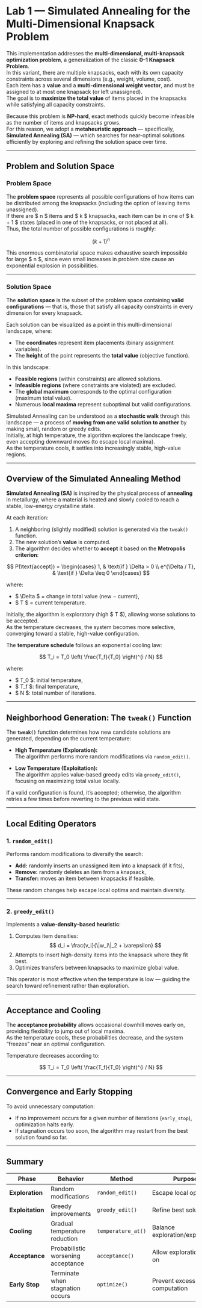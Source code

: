 # **Lab 1 — Simulated Annealing for the Multi-Dimensional Knapsack Problem**

This implementation addresses the **multi-dimensional, multi-knapsack optimization problem**, a generalization of the classic **0–1 Knapsack Problem**.  
In this variant, there are multiple knapsacks, each with its own capacity constraints across several dimensions (e.g., weight, volume, cost).  
Each item has a **value** and a **multi-dimensional weight vector**, and must be assigned to at most one knapsack (or left unassigned).  
The goal is to **maximize the total value** of items placed in the knapsacks while satisfying all capacity constraints.

Because this problem is **NP-hard**, exact methods quickly become infeasible as the number of items and knapsacks grows.  
For this reason, we adopt a **metaheuristic approach** — specifically, **Simulated Annealing (SA)** — which searches for near-optimal solutions efficiently by exploring and refining the solution space over time.

---

## **Problem and Solution Space**

### **Problem Space**
The **problem space** represents all possible configurations of how items can be distributed among the knapsacks (including the option of leaving items unassigned).  
If there are $ n $ items and $ k $ knapsacks, each item can be in one of $ k + 1 $ states (placed in one of the knapsacks, or not placed at all).  
Thus, the total number of possible configurations is roughly:

$$
(k + 1)^n
$$

This enormous combinatorial space makes exhaustive search impossible for large $ n $, since even small increases in problem size cause an exponential explosion in possibilities.

---

### **Solution Space**
The **solution space** is the subset of the problem space containing **valid configurations** — that is, those that satisfy all capacity constraints in every dimension for every knapsack.

Each solution can be visualized as a point in this multi-dimensional landscape, where:
- The **coordinates** represent item placements (binary assignment variables).
- The **height** of the point represents the **total value** (objective function).

In this landscape:
- **Feasible regions** (within constraints) are allowed solutions.  
- **Infeasible regions** (where constraints are violated) are excluded.  
- The **global maximum** corresponds to the optimal configuration (maximum total value).  
- Numerous **local maxima** represent suboptimal but valid configurations.

Simulated Annealing can be understood as a **stochastic walk** through this landscape — a process of **moving from one valid solution to another** by making small, random or greedy edits.  
Initially, at high temperature, the algorithm explores the landscape freely, even accepting downward moves (to escape local maxima).  
As the temperature cools, it settles into increasingly stable, high-value regions.

---

## **Overview of the Simulated Annealing Method**

**Simulated Annealing (SA)** is inspired by the physical process of **annealing** in metallurgy, where a material is heated and slowly cooled to reach a stable, low-energy crystalline state.

At each iteration:
1. A neighboring (slightly modified) solution is generated via the `tweak()` function.
2. The new solution’s **value** is computed.
3. The algorithm decides whether to **accept** it based on the **Metropolis criterion**:

$$
P(\text{accept}) =
\begin{cases}
1, & \text{if } \Delta > 0 \\
e^{\Delta / T}, & \text{if } \Delta \leq 0
\end{cases}
$$

where:
- $ \Delta $ = change in total value (new − current),
- $ T $ = current temperature.

Initially, the algorithm is exploratory (high $ T $), allowing worse solutions to be accepted.  
As the temperature decreases, the system becomes more selective, converging toward a stable, high-value configuration.

The **temperature schedule** follows an exponential cooling law:

$$
T_i = T_0 \left( \frac{T_f}{T_0} \right)^{i / N}
$$

where:
- $ T_0 $: initial temperature,  
- $ T_f $: final temperature,  
- $ N $: total number of iterations.

---

## **Neighborhood Generation: The `tweak()` Function**

The **`tweak()`** function determines how new candidate solutions are generated, depending on the current temperature:

- **High Temperature (Exploration):**  
  The algorithm performs more random modifications via `random_edit()`.
  
- **Low Temperature (Exploitation):**  
  The algorithm applies value-based greedy edits via `greedy_edit()`, focusing on maximizing total value locally.

If a valid configuration is found, it’s accepted; otherwise, the algorithm retries a few times before reverting to the previous valid state.

---

## **Local Editing Operators**

### 1. `random_edit()`
Performs random modifications to diversify the search:
- **Add:** randomly inserts an unassigned item into a knapsack (if it fits),
- **Remove:** randomly deletes an item from a knapsack,
- **Transfer:** moves an item between knapsacks if feasible.

These random changes help escape local optima and maintain diversity.

---

### 2. `greedy_edit()`
Implements a **value-density–based heuristic**:
1. Computes item densities:
   $$
   d_i = \frac{v_i}{\|w_i\|_2 + \varepsilon}
   $$
2. Attempts to insert high-density items into the knapsack where they fit best.
3. Optimizes transfers between knapsacks to maximize global value.

This operator is most effective when the temperature is low — guiding the search toward refinement rather than exploration.

---

## **Acceptance and Cooling**

The **acceptance probability** allows occasional downhill moves early on, providing flexibility to jump out of local maxima.  
As the temperature cools, these probabilities decrease, and the system “freezes” near an optimal configuration.

Temperature decreases according to:

$$
T_i = T_0 \left( \frac{T_f}{T_0} \right)^{i / N}
$$

---

## **Convergence and Early Stopping**

To avoid unnecessary computation:
- If no improvement occurs for a given number of iterations (`early_stop`), optimization halts early.  
- If stagnation occurs too soon, the algorithm may restart from the best solution found so far.

---

## **Summary**

| Phase | Behavior | Method | Purpose |
|-------|-----------|---------|----------|
| **Exploration** | Random modifications | `random_edit()` | Escape local optima |
| **Exploitation** | Greedy improvements | `greedy_edit()` | Refine best solutions |
| **Cooling** | Gradual temperature reduction | `temperature_at()` | Balance exploration/exploitation |
| **Acceptance** | Probabilistic worsening acceptance | `acceptance()` | Allow exploration early on |
| **Early Stop** | Terminate when stagnation occurs | `optimize()` | Prevent excessive computation |


